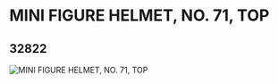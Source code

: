 # MINI FIGURE HELMET, NO. 71, TOP
## 32822
![MINI FIGURE HELMET, NO. 71, TOP](https://lc-www-live-s.legocdn.com/media/bricks/5/2/6189147.jpg)